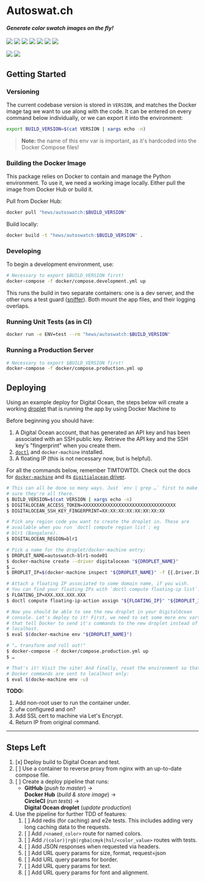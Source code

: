 # Autoswat.ch

#### ***Generate color swatch images on the fly!***

![](http://autoswat.ch:5000/hex/fff)
![](http://autoswat.ch:5000/hex/ff0)
![](http://autoswat.ch:5000/hex/f00)
![](http://autoswat.ch:5000/hex/f0f)
![](http://autoswat.ch:5000/hex/00f)
![](http://autoswat.ch:5000/hex/0ff)
![](http://autoswat.ch:5000/hex/000)

![](https://images.microbadger.com/badges/image/hews/autoswatch:0.1.0.svg)
![](https://images.microbadger.com/badges/version/hews/autoswatch:0.1.0.svg)

## Getting Started

### Versioning

The current codebase version is stored in `VERSION`, and matches the
Docker image tag we want to use along with the code. It can be entered 
on every command below individually, or we can export it into the
environment:

```bash
export BUILD_VERSION=$(cat VERSION | xargs echo -n)
```

> **Note:** the name of this env var is important, as it's hardcoded
> into the Docker Compose files!

### Building the Docker Image

This package relies on Docker to contain and manage the Python
environment. To use it, we need a working image locally. Either pull
the image from Docker Hub or build it.

Pull from Docker Hub:

```bash
docker pull "hews/autoswatch:$BUILD_VERSION"
```

Build locally:

```bash
docker build -t "hews/autoswatch:$BUILD_VERSION" .
```

### Developing

To begin a development environment, use:

```bash
# Necessary to export $BUILD_VERSION first!
docker-compose -f docker/compose.development.yml up
```

This runs the build in two separate containers: one is a dev server,
and the other runs a test guard ([sniffer][sniffer]). Both mount the
app files, and their logging overlaps.

### Running Unit Tests (as in CI)

```bash
docker run -e ENV=test --rm "hews/autoswatch:$BUILD_VERSION"
```

### Running a Production Server

```bash
# Necessary to export $BUILD_VERSION first!
docker-compose -f docker/compose.production.yml up
```

## Deploying

Using an example deploy for Digital Ocean, the steps below will create
a working [droplet][droplet] that is running the app by using Docker
Machine to 

Before beginning you should have:

1.  A Digital Ocean account, that has generated an API key and has been
    associated with an SSH public key. Retrieve the API key and the
    SSH key's "fingerprint" when you create them.
2.  [`doctl`][doctl] and `docker-machine` installed.
3.  A floating IP (this is not necessary now, but is helpful).

For all the commands below, remember TIMTOWTDI. Check out the docs for
[`docker-machine`][machine] and its [`digitialocean` driver][do-driver].

```bash
# This can all be done so many ways. Just `env | grep …` first to make 
# sure they're all there.
$ BUILD_VERSION=$(cat VERSION | xargs echo -n)
$ DIGITALOCEAN_ACCESS_TOKEN=XXXXXXXXXXXXXXXXXXXXXXXXXXXXXXXXXX
$ DIGITALOCEAN_SSH_KEY_FINGERPRINT=XX:XX:XX:XX:XX:XX:XX:XX

# Pick any region code you want to create the droplet in. These are
# available when you run `doctl compute region list`; eg 
# blr1 (Bangalore).
$ DIGITALOCEAN_REGION=blr1

# Pick a name for the droplet/docker-machine entry:
$ DROPLET_NAME=autoswatch-blr1-node01
$ docker-machine create --driver digitalocean "${DROPLET_NAME}"
$ …
$ DROPLET_IP=$(docker-machine inspect "${DROPLET_NAME}" -f {{.Driver.IPAddress}})

# Attach a floating IP associated to some domain name, if you wish.
# You can find your floating IPs with `doctl compute floating-ip list`.
$ FLOATING_IP=XXX.XXX.XXX.XXX
$ doctl compute floating-ip-action assign "${FLOATING_IP}" "${DROPLET_IP}"

# Now you should be able to see the new droplet in your DigitalOcean
# console. Let's deploy to it! First, we need to set some more env vars
# that tell Docker to send it's commands to the new droplet instead of
# localhost.
$ eval $(docker-machine env "${DROPLET_NAME}")

# "… transform and roll out!"
$ docker-compose -f docker/compose.production.yml up
$ …

# That's it! Visit the site! And finally, reset the environment so that 
# Docker commands are sent to localhost only:
$ eval $(docke-machine env -u)
```

**TODO:**

1. Add non-root user to run the container under.
2. ufw configured and on?
3. Add SSL cert to machine via Let's Encrypt.
4. Return IP from original command.


---

## Steps Left

1.  [x] Deploy build to Digital Ocean and test. 
2.  [ ] Use a container to reverse proxy from nginx with an up-to-date 
    compose file.
3.  [ ] Create a deploy pipeline that runs:
    - **GitHub** (_push to master_) → <br>
      **Docker Hub** (_build & store image_) → <br>
      **CircleCI** (_run tests_) → <br>
      **Digital Ocean droplet** (_update production_)
4.  Use the pipeline for further TDD of features:
    1. [ ] Add redis (for caching) and e2e tests. This includes adding
       very long caching data to the requests.
    2. [ ] Add `/<named_color>` route for named colors.
    3. [ ] Add `/(color)|rgb|rgba|cmyk|hsl/<color_value>` routes with 
       tests.
    4. [ ] Add JSON responses when requested via headers.
    5. [ ] Add URL query params for size, format, request=json
    6. [ ] Add URL query params for border.
    7. [ ] Add URL query params for text.
    8. [ ] Add URL query params for font and alignment.

<!-- LINKS -->

[sniffer]:   https://pypi.python.org/pypi/sniffer
[droplet]:   https://www.digitalocean.com/products/compute/
[doctl]:     https://github.com/digitalocean/doctl
[machine]:   https://docs.docker.com/machine/reference/
[do-driver]: https://docs.docker.com/machine/drivers/digital-ocean/
